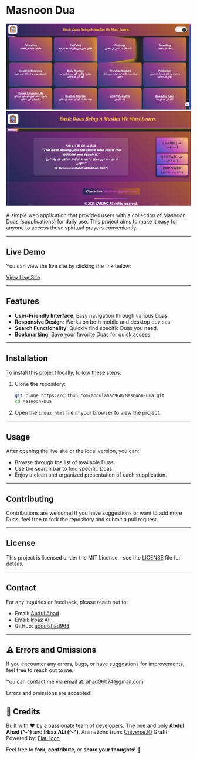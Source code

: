 
# Masnoon Dua  
<img src="capture.PNG" alt="The cover image">
<img src="cover-image.PNG" alt="The cover image">

A simple web application that provides users with a collection of Masnoon Duas (supplications) for daily use. This project aims to make it easy for anyone to access these spiritual prayers conveniently.  


---  

## Live Demo  

You can view the live site by clicking the link below:  

[View Live Site](https://abdulahad968.github.io/Masnoon-Dua/)  

---  

## Features  

- **User-Friendly Interface**: Easy navigation through various Duas.  
- **Responsive Design**: Works on both mobile and desktop devices.  
- **Search Functionality**: Quickly find specific Duas you need.  
- **Bookmarking**: Save your favorite Duas for quick access.  

---  

## Installation  

To install this project locally, follow these steps:  

1. Clone the repository:  
    ```bash  
    git clone https://github.com/abdulahad968/Masnoon-Dua.git  
    cd Masnoon-Dua  
    ```  

2. Open the `index.html` file in your browser to view the project.  

---  

## Usage  

After opening the live site or the local version, you can:  

- Browse through the list of available Duas.  
- Use the search bar to find specific Duas.  
- Enjoy a clean and organized presentation of each supplication.  

---  

## Contributing  

Contributions are welcome! If you have suggestions or want to add more Duas, feel free to fork the repository and submit a pull request.  

---  

## License  

This project is licensed under the MIT License - see the [LICENSE](LICENSE) file for details.  

---  

## Contact  

For any inquiries or feedback, please reach out to:  

- Email: [Abdul Ahad](mailto:ahad06074@gmail.com)
- Email: [Irbaz Ali](mailto:i232075@isb.nu.edu.pk)
- GitHub: [abdulahad968](https://github.com/abdulahad968)

---

## ⚠️ Errors and Omissions

If you encounter any errors, bugs, or have suggestions for improvements, feel free to reach out to me.

You can contact me via email at: [ahad06074@gmail.com](mailto:ahad06074@gmail.com)

Errors and omissions are accepted!

## 🤖 Credits

Built with ❤️ by a passionate team of developers.
The one and only **Abdul Ahad (^-^)** and **Irbaz ALi (^-^)**.
Animations from: [Universe.IO](https://uiverse.io/)
Graffti Powered by: [Flati Icon](https://www.flaticon.com/)

Feel free to **fork**, **contribute**, or **share your thoughts**! 🌟
